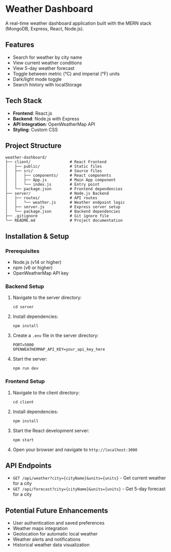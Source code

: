 # Weather Dashboard

A real-time weather dashboard application built with the MERN stack (MongoDB, Express, React, Node.js).

## Features

- Search for weather by city name
- View current weather conditions
- View 5-day weather forecast
- Toggle between metric (°C) and imperial (°F) units
- Dark/light mode toggle
- Search history with localStorage

## Tech Stack

- **Frontend**: React.js
- **Backend**: Node.js with Express
- **API Integration**: OpenWeatherMap API
- **Styling**: Custom CSS

## Project Structure

```
weather-dashboard/
├── client/                 # React Frontend
│   ├── public/             # Static files
│   ├── src/                # Source files
│   │   ├── components/     # React components
│   │   ├── App.js          # Main App component
│   │   └── index.js        # Entry point
│   └── package.json        # Frontend dependencies
├── server/                 # Node.js Backend
│   ├── routes/             # API routes
│   │   └── weather.js      # Weather endpoint logic
│   ├── server.js           # Express server setup
│   └── package.json        # Backend dependencies
├── .gitignore              # Git ignore file
└── README.md               # Project documentation
```

## Installation & Setup

### Prerequisites

- Node.js (v14 or higher)
- npm (v6 or higher)
- OpenWeatherMap API key

### Backend Setup

1. Navigate to the server directory:
   ```
   cd server
   ```

2. Install dependencies:
   ```
   npm install
   ```

3. Create a `.env` file in the server directory:
   ```
   PORT=5000
   OPENWEATHERMAP_API_KEY=your_api_key_here
   ```

4. Start the server:
   ```
   npm run dev
   ```

### Frontend Setup

1. Navigate to the client directory:
   ```
   cd client
   ```

2. Install dependencies:
   ```
   npm install
   ```

3. Start the React development server:
   ```
   npm start
   ```

4. Open your browser and navigate to `http://localhost:3000`

## API Endpoints

- `GET /api/weather?city={cityName}&units={units}` - Get current weather for a city
- `GET /api/forecast?city={cityName}&units={units}` - Get 5-day forecast for a city

## Potential Future Enhancements

- User authentication and saved preferences
- Weather maps integration
- Geolocation for automatic local weather
- Weather alerts and notifications
- Historical weather data visualization
